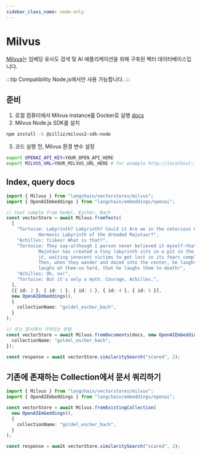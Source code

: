 ```yaml
---
sidebar_class_name: node-only
---
```


# Milvus

[Milvus](https://milvus.io/)는 임베딩 유사도 검색 및 AI 애플리케이션을 위해 구축된 벡터 데이터베이스입니다.

:::tip Compatibility
Node.js에서만 사용 가능합니다.
:::

## 준비

1. 로컬 컴퓨터에서 Milvus instance를 Docker로 실행 [docs](https://milvus.io/docs/v2.1.x/install_standalone-docker.md)
2. Milvus Node.js SDK를 설치

```bash npm2yarn
npm install -S @zilliz/milvus2-sdk-node
```

3. 코드 실행 전, Milvus 환경 변수 설정

```bash
export OPENAI_API_KEY=YOUR_OPEN_API_HERE
export MILVUS_URL=YOUR_MILVUS_URL_HERE # for example http://localhost:19530
```

## Index, query docs

```typescript
import { Milvus } from "langchain/vectorstores/milvus";
import { OpenAIEmbeddings } from "langchain/embeddings/openai";

// text sample from Godel, Escher, Bach
const vectorStore = await Milvus.fromTexts(
  [
    "Tortoise: Labyrinth? Labyrinth? Could it Are we in the notorious Little\
            Harmonic Labyrinth of the dreaded Majotaur?",
    "Achilles: Yiikes! What is that?",
    "Tortoise: They say-although I person never believed it myself-that an I\
            Majotaur has created a tiny labyrinth sits in a pit in the middle of\
            it, waiting innocent victims to get lost in its fears complexity.\
            Then, when they wander and dazed into the center, he laughs and\
            laughs at them-so hard, that he laughs them to death!",
    "Achilles: Oh, no!",
    "Tortoise: But it's only a myth. Courage, Achilles.",
  ],
  [{ id: 2 }, { id: 1 }, { id: 3 }, { id: 4 }, { id: 5 }],
  new OpenAIEmbeddings(),
  {
    collectionName: "goldel_escher_bach",
  }
);

// 또는 문서에서 가져오는 방법
const vectorStore = await Milvus.fromDocuments(docs, new OpenAIEmbeddings(), {
  collectionName: "goldel_escher_bach",
});

const response = await vectorStore.similaritySearch("scared", 2);
```

## 기존에 존재하는 Collection에서 문서 쿼리하기

```typescript
import { Milvus } from "langchain/vectorstores/milvus";
import { OpenAIEmbeddings } from "langchain/embeddings/openai";

const vectorStore = await Milvus.fromExistingCollection(
  new OpenAIEmbeddings(),
  {
    collectionName: "goldel_escher_bach",
  }
);

const response = await vectorStore.similaritySearch("scared", 2);
```
